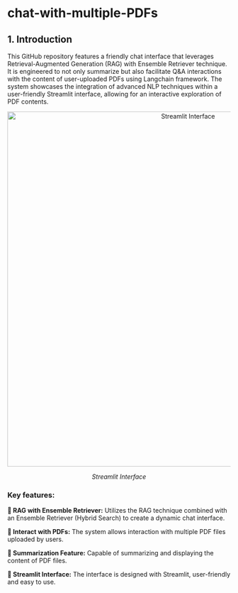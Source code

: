 # chat-with-multiple-PDFs
## 1. Introduction
This GitHub repository features a friendly chat interface that leverages Retrieval-Augmented Generation (RAG) with Ensemble Retriever technique. It is engineered to not only summarize but also facilitate Q&A interactions with the content of user-uploaded PDFs using Langchain framework. The system showcases the integration of advanced NLP techniques within a user-friendly Streamlit interface, allowing for an interactive exploration of PDF contents.
<p align="center">
  <img width="800" alt="Streamlit Interface" src="https://github.com/dinhquy-nguyen-1704/chat-with-multiple-PDFs/assets/127675330/c04580c5-d63e-4076-930d-350f0d520083">
</p>
<p align="center">
  <em>Streamlit Interface</em>
</p>

### Key features:

**🌟 RAG with Ensemble Retriever:** Utilizes the RAG technique combined with an Ensemble Retriever (Hybrid Search) to create a dynamic chat interface.

**🌟 Interact with PDFs:** The system allows interaction with multiple PDF files uploaded by users.

**🌟 Summarization Feature:** Capable of summarizing and displaying the content of PDF files.

**🌟 Streamlit Interface:** The interface is designed with Streamlit, user-friendly and easy to use.
